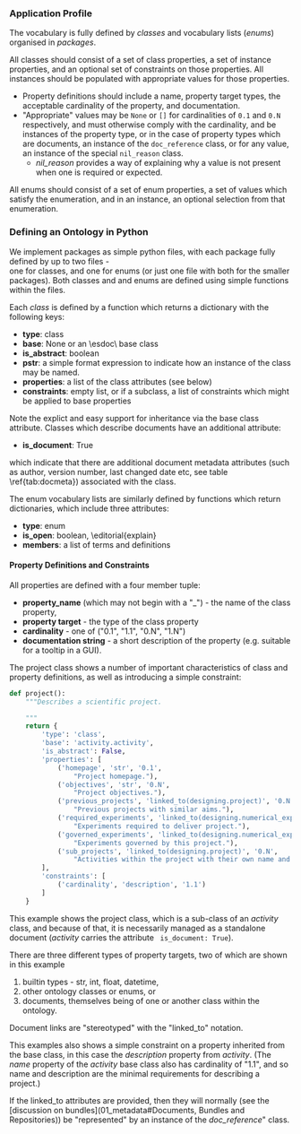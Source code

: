 
### Application Profile

The vocabulary is fully defined by _classes_ and vocabulary lists (_enums_) organised in 
_packages_.

All classes should consist of a set of class properties,  a set of instance properties, and an 
optional set of constraints on those properties. All instances should be populated with appropriate 
values for those properties.

* Property definitions should include a name, property target types, 
the acceptable cardinality of the property, and documentation.
* "Appropriate" values may be `None` or `[]` for cardinalities of `0.1` and `0.N` respectively, and must
otherwise comply with the cardinality, and be instances of the property type, or in the case of property types which 
are documents, an instance of the `doc_reference` class, or for any value, an instance of the
special `nil_reason` class.
    * _nil_reason_ provides a way of explaining why a value is not present when one is required or 
    expected. 

All enums should consist of a set of enum properties, a set of values which satisfy the enumeration, 
and in an instance, an optional selection from that enumeration.

### Defining an Ontology in Python

We implement packages as simple python files, with each package fully defined by up to two files -  
one for classes, and one for enums (or just one file with both for the smaller packages). 
Both classes and and enums are defined using simple functions within the files.

Each _class_ is defined by a function which returns a dictionary with the following 
keys:

 * **type**: class
 * **base**: None or an \esdoc\ base class
 * **is\_abstract**: boolean
 * **pstr**: a simple format expression to indicate how an instance of the class may be named.
 * **properties**: a list of the class attributes (see below)
 * **constraints**: empty list, or if a subclass, a list of constraints which might be applied to base properties

Note the explict and easy support for inheritance via the base class attribute. 
Classes which describe documents have an additional attribute:

 * **is\_document**: True

which indicate that there are additional document metadata attributes 
(such as author, version number, last changed date etc, see table \ref{tab:docmeta}) 
associated with the class.

The enum vocabulary lists are similarly defined by functions which return dictionaries, 
which include three attributes: 

* **type**: enum
* **is\_open**: boolean, \editorial{explain}
* **members**: a list of terms and definitions


#### Property Definitions and Constraints

All properties are defined with a four member tuple:

 * **property_name** (which may not begin with a "_") - the name of the class property,
 * **property target** - the type of the class property 
 * **cardinality**  - one of ("0.1", "1.1", "0.N", "1.N")
 * **documentation string** - a short description of the property (e.g. suitable for a tooltip in a GUI).
  
The project class shows a number of important characteristics of class and property definitions, 
as well as introducing a simple constraint:

```python
def project():
    """Describes a scientific project.

    """
    return {
        'type': 'class',
        'base': 'activity.activity',
        'is_abstract': False,
        'properties': [
            ('homepage', 'str', '0.1',
                "Project homepage."),
            ('objectives', 'str', '0.N',
                "Project objectives."),
            ('previous_projects', 'linked_to(designing.project)', '0.N',
                "Previous projects with similar aims."),
            ('required_experiments', 'linked_to(designing.numerical_experiment)', '0.N',
                "Experiments required to deliver project."),
            ('governed_experiments', 'linked_to(designing.numerical_experiment)', '0.N',
                "Experiments governed by this project."),
            ('sub_projects', 'linked_to(designing.project)', '0.N',
                "Activities within the project with their own name and aim(s).")
        ],
        'constraints': [
            ('cardinality', 'description', '1.1')
        ]
    }

```
This example shows the project class, which is a sub-class of an _activity_ class, and because
of that, it is necessarily managed as a standalone document (_activity_ carries the attribute
``` is_document: True```).

There are three different types of property targets, two of which are shown in this example

 1. builtin types - str, int, float, datetime,
 1. other ontology classes or enums, or 
 1. documents, themselves being of one or another class within the ontology.  
 
Document links are "stereotyped" with the "linked\_to" notation.
 
This examples also shows a simple constraint on a property inherited from the base class, 
 in this case the  _description_ property from _activity_.
 (The _name_ property of the _activity_ base class also has cardinality of "1.1", and so name 
 and description are the minimal requirements for describing a project.)
 
If the linked_to attributes are provided, then they will normally (see the 
 [discussion on bundles](01_metadata#Documents, Bundles and Repositories)) be "represented" 
 by an instance of the _doc\_reference_" class.
 
 
 
